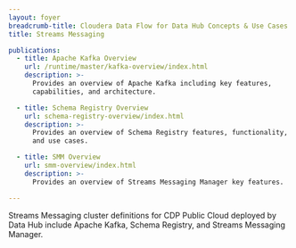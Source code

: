 ```yaml
---
layout: foyer
breadcrumb-title: Cloudera Data Flow for Data Hub Concepts & Use Cases
title: Streams Messaging

publications:
  - title: Apache Kafka Overview
    url: /runtime/master/kafka-overview/index.html
    description: >-
      Provides an overview of Apache Kafka including key features,
      capabilities, and architecture.

  - title: Schema Registry Overview
    url: schema-registry-overview/index.html
    description: >-
      Provides an overview of Schema Registry features, functionality,
      and use cases.

  - title: SMM Overview
    url: smm-overview/index.html
    description: >-
      Provides an overview of Streams Messaging Manager key features.

---
```


Streams Messaging cluster definitions for CDP Public Cloud deployed by Data Hub include Apache Kafka, Schema Registry, and Streams Messaging Manager.
